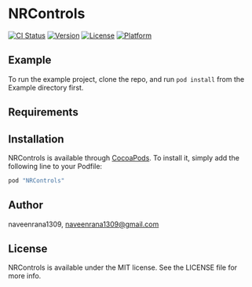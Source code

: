 # NRControls

[![CI Status](http://img.shields.io/travis/naveenrana1309/NRControls.svg?style=flat)](https://travis-ci.org/naveenrana1309/NRControls)
[![Version](https://img.shields.io/cocoapods/v/NRControls.svg?style=flat)](http://cocoapods.org/pods/NRControls)
[![License](https://img.shields.io/cocoapods/l/NRControls.svg?style=flat)](http://cocoapods.org/pods/NRControls)
[![Platform](https://img.shields.io/cocoapods/p/NRControls.svg?style=flat)](http://cocoapods.org/pods/NRControls)

## Example

To run the example project, clone the repo, and run `pod install` from the Example directory first.

## Requirements

## Installation

NRControls is available through [CocoaPods](http://cocoapods.org). To install
it, simply add the following line to your Podfile:

```ruby
pod "NRControls"
```

## Author

naveenrana1309, naveenrana1309@gmail.com

## License

NRControls is available under the MIT license. See the LICENSE file for more info.
